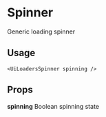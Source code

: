 # Spinner

Generic loading spinner

## Usage

```vue
<UiLoadersSpinner spinning />
```

## Props

**spinning** Boolean spinning state
